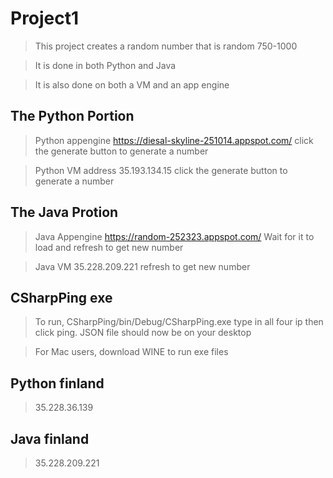 # Project1

> This project creates a random number that is random 750-1000

> It is done in both Python and Java

> It is also done on both a VM and an app engine

## The Python Portion

> Python appengine https://diesal-skyline-251014.appspot.com/ click the 
generate button to generate a number

> Python VM address 35.193.134.15  click the generate button to 
generate a number

## The Java Protion
> Java Appengine https://random-252323.appspot.com/ Wait for it to load 
and refresh to get new number

> Java VM 35.228.209.221 refresh to get new number

## CSharpPing exe
>To run, CSharpPing/bin/Debug/CSharpPing.exe type in all four ip then 
click ping. JSON file should now be on your desktop

> For Mac users, download WINE to run exe files

## Python finland
> 35.228.36.139

## Java finland
> 35.228.209.221
